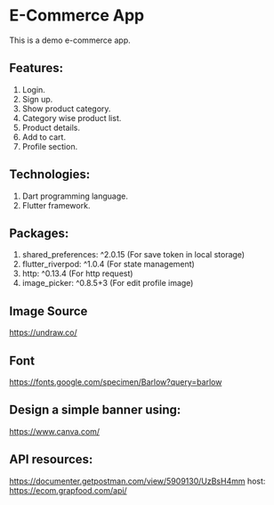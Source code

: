 # E-Commerce App
This is a demo e-commerce app.

## Features:
1. Login.
2. Sign up.
3. Show product category.
4. Category wise product list.
5. Product details.
6. Add to cart.
7. Profile section.

## Technologies:
1. Dart programming language.
2. Flutter framework.

## Packages:
1. shared_preferences: ^2.0.15 (For save token in local storage)
2. flutter_riverpod: ^1.0.4 (For state management)
3. http: ^0.13.4 (For http request)
4. image_picker: ^0.8.5+3 (For edit profile image)

## Image Source
https://undraw.co/

## Font
https://fonts.google.com/specimen/Barlow?query=barlow

## Design a simple banner using:
https://www.canva.com/

## API resources: 
https://documenter.getpostman.com/view/5909130/UzBsH4mm
host: https://ecom.grapfood.com/api/


